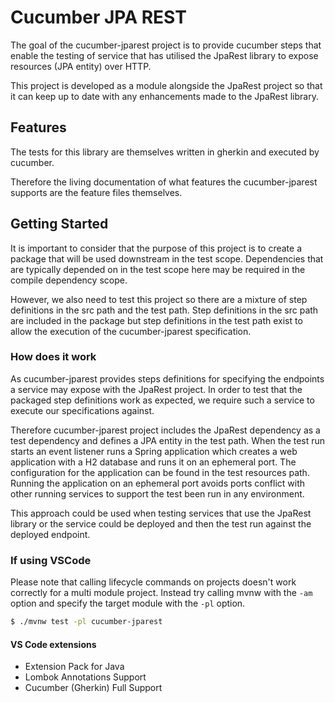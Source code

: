 # Cucumber JPA REST

The goal of the cucumber-jparest project is to provide cucumber steps
that enable the testing of service that has utilised the JpaRest
library to expose resources (JPA entity) over HTTP.

This project is developed as a module alongside the JpaRest project
so that it can keep up to date with any enhancements made to the
JpaRest library.

## Features

The tests for this library are themselves written in gherkin and
executed by cucumber.

Therefore the living documentation of what features the cucumber-jparest
supports are the feature files themselves.

## Getting Started

It is important to consider that the purpose of this project is to create
a package that will be used downstream in the test scope. Dependencies
that are typically depended on in the test scope here may be required 
in the compile dependency scope.

However, we also need to test this project so there are a mixture of 
step definitions in the src path and the test path. Step definitions
in the src path are included in the package but step definitions in the
test path exist to allow the execution of the cucumber-jparest 
specification.

### How does it work

As cucumber-jparest provides steps definitions for specifying the
endpoints a service may expose with the JpaRest project. In order to
test that the packaged step definitions work as expected, we require
such a service to execute our specifications against.

Therefore cucumber-jparest project includes the JpaRest dependency as 
a test dependency and defines a JPA entity in the test path. When the
test run starts an event listener runs a Spring application which creates a 
web application with a H2 database and runs it on an ephemeral port. 
The configuration for the application can be found in the test resources
path. Running the application on an ephemeral port avoids ports conflict
with other running services to support the test been run in any environment.

This approach could be used when testing services that use the JpaRest
library or the service could be deployed and then the test run against the
deployed endpoint.


### If using VSCode

Please note that calling lifecycle commands on projects doesn't work correctly for a multi module project.
Instead try calling mvnw with the `-am` option and specify the target module with the `-pl` option.

```bash
$ ./mvnw test -pl cucumber-jparest
```

#### VS Code extensions

- Extension Pack for Java
- Lombok Annotations Support
- Cucumber (Gherkin) Full Support
